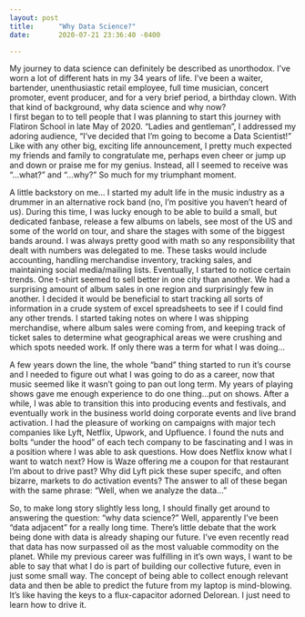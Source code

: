 ```yaml
---
layout: post
title:      "Why Data Science?"
date:       2020-07-21 23:36:40 -0400

---
```



My journey to data science can definitely be described as unorthodox.  I’ve worn a lot of different hats in my 34 years of life. I’ve been a waiter, bartender, unenthusiastic retail employee, full time musician, concert promoter, event producer, and for a very brief period, a birthday clown.  With that kind of background, why data science and why now?  
I first began to to tell people that I was planning to start this journey with Flatiron School in late May of 2020. “Ladies and gentleman”, I addressed my adoring audience, “I’ve decided that I’m going to become a Data Scientist!” Like with any other big, exciting life announcement, I pretty much expected my friends and family to congratulate me, perhaps even cheer or jump up and down or praise me for my genius. Instead, all I seemed to receive was “…what?” and “…why?” So much for my triumphant moment.

A little backstory on me… I started my adult life in the music industry as a drummer in an alternative rock band (no, I’m positive you haven’t heard of us). During this time, I was lucky enough to be able to build a small, but dedicated fanbase, release a few albums on labels, see most of the US and some of the world on tour, and share the stages with some of the biggest bands around. I was always pretty good with math so any responsibility that dealt with numbers was delegated to me. These tasks would include accounting, handling merchandise inventory, tracking sales, and maintaining social media/mailing lists. Eventually, I started to notice certain trends. One t-shirt seemed to sell better in one city than another. We had a surprising amount of album sales in one region and surprisingly few in another. I decided it would be beneficial to start tracking all sorts of information in a crude system of excel spreadsheets to see if I could find any other trends. I started taking notes on where I was shipping merchandise, where album sales were coming from, and keeping track of ticket sales to determine what geographical areas we were crushing and which spots needed work. If only there was a term for what I was doing…

A few years down the line, the whole “band” thing started to run it’s course and I needed to figure out what I was going to do as a career, now that music seemed like it wasn’t going to pan out long term. My years of playing shows gave me enough experience to do one thing…put on shows. After a while, I was able to transition this into producing events and festivals, and eventually work in the business world doing corporate events and live brand activation. I had the pleasure of working on campaigns with major tech companies like Lyft, Netflix, Upwork, and Upfluence. I found the nuts and bolts “under the hood” of each tech company to be fascinating and I was in a position where I was able to ask questions. How does Netflix know what I want to watch next? How is Waze offering me a coupon for that restaurant I’m about to drive past? Why did Lyft pick these super specifc, and often bizarre, markets to do activation events? The answer to all of these began with the same phrase: “Well, when we analyze the data…”

So, to make long story slightly less long, I should finally get around to answering the question: “why data science?” Well, apparently I’ve been “data adjacent” for a really long time. There’s little debate that the work being done with data is already shaping our future. I’ve even recently read that data has now surpassed oil as the most valuable commodity on the planet. While my previous career was fulfilling in it’s own ways, I want to be able to say that what I do is part of building our collective future, even in just some small way. The concept of being able to collect enough relevant data and then be able to predict the future from my laptop is mind-blowing. It’s like having the keys to a flux-capacitor adorned Delorean. I just need to learn how to drive it.

